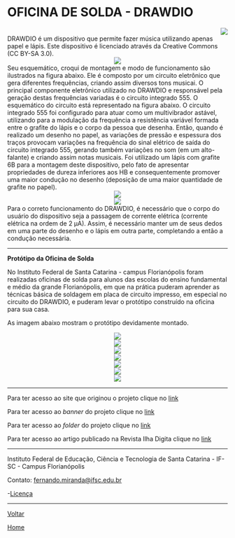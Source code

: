 # OFICINA DE SOLDA - DRAWDIO

<div style="text-align:right"><img src=".\img\solda_logo.png" /></div>
DRAWDIO é um dispositivo que permite fazer música utilizando apenas papel e lápis. Este dispositivo é licenciado através da Creative Commons (CC BY-SA 3.0). 



<div style="text-align:center"><img src=".\img\Drawdio_logo.png" /></div>
Seu esquemático, croqui de montagem e modo de funcionamento são ilustrados na figura abaixo. Ele é composto por um circuito eletrônico que gera diferentes frequências, criando assim diversos tons musicai. O principal componente eletrônico utilizado no DRAWDIO e responsável pela geração destas frequências variadas é o circuito integrado 555. O esquemático do circuito está representado na figura abaixo. O circuito integrado 555 foi configurado para atuar como um multivibrador astável, utilizando para a  modulação da frequência a resistência variável formada entre o grafite do lápis e o corpo da pessoa que desenha. Então, quando é realizado um desenho no papel, as variações de pressão e espessura dos traços provocam variações na frequência do sinal elétrico de saída do circuito integrado 555, gerando também variações no som (em um alto-falante) e criando assim notas musicais. Foi utilizado um lápis com grafite 6B para a montagem deste dispositivo, pelo fato de apresentar propriedades de dureza inferiores aos HB e consequentemente promover uma maior condução no desenho (deposição de uma maior quantidade de grafite no papel). 

<div style="text-align:center"><img src=".\img\esquematico.png" /></div>
<div style="text-align:center"><img src=".\img\lapis.png" /></div>
Para o correto funcionamento do DRAWDIO, é necessário que o corpo do usuário do dispositivo seja a passagem de corrente elétrica (corrente elétrica na ordem de 2 μA). Assim, é necessário manter um de seus dedos em uma parte do desenho e o lápis em outra parte, completando a então a condução necessária. 

---

**Protótipo da Oficina de Solda**

No Instituto Federal de Santa Catarina - campus Florianópolis foram realizadas oficinas de solda para alunos das escolas do ensino fundamental e médio da grande Florianópolis, em que na prática puderam aprender as técnicas básica de soldagem em placa de circuito impresso, em especial no circuito do DRAWDIO, e puderam levar o protótipo construído na oficina para sua casa.

As imagem abaixo mostram o protótipo devidamente montado.



<div style="text-align:center"><img src=".\img\DSC02446.jpg" /></div>



<div style="text-align:center"><img src=".\img\DSC02442.jpg" /></div>



<div style="text-align:center"><img src=".\img\DSC02439.jpg" /></div>



<div style="text-align:center"><img src=".\img\DSC02438.jpg" /></div>



<div style="text-align:center"><img src=".\img\DSC02440.jpg" /></div>



<div style="text-align:center"><img src=".\img\rIMG_3072.jpg" /></div>



<div style="text-align:center"><img src=".\img\rIMG_3075.jpg" /></div>


---

Para ter acesso ao site que originou o projeto clique no [link ](https://drawdio.com/)

Para ter acesso ao *banner* do projeto clique no [link](.\artigo\banner_solda.pdf)

Para ter acesso ao *folder* do projeto clique no [link](.\artigo\folder_de_solda.pdf)

Para ter acesso ao artigo publicado na Revista Ilha Digita clique no [link](http://ilhadigital.florianopolis.ifsc.edu.br/index.php/ilhadigital/article/view/47)

---

Instituto Federal de Educação, Ciência e Tecnologia de Santa Catarina - IF-SC - Campus Florianópolis

Contato:
fernando.miranda@ifsc.edu.br

-[Licença](./license)

---
[Voltar](./../)

[Home](https://lpae.github.io/)



